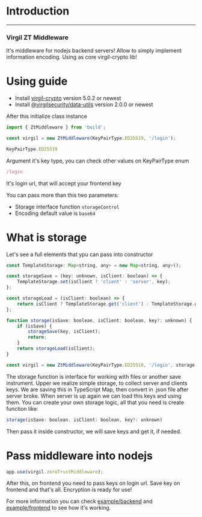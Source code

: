 # Introduction
<hr>

### Virgil ZT Middleware

It's middleware for nodejs backend servers! Allow to simply implement information encoding. Using as core virgil-crypto lib!

# Using guide
- Install [virgil-crypto](https://www.npmjs.com/package/virgil-crypto) version 5.0.2 or newest 
- Install [@virgilsecurity/data-utils](https://www.npmjs.com/package/@virgilsecurity/data-utils) version 2.0.0 or newest

After this initialize class instance
```javascript
import { ZtMiddleware } from 'build';

const virgil = new ZtMiddleware(KeyPairType.ED25519, '/login');
```

```javascript
KeyPairType.ED25519
```
Argument it's key type, you can check other values on KeyPairType enum

```javascript
/login
``` 
It's login url, that will accept your frontend key

You can pass more than this two parameters:

- Storage interface function ```storageControl```
- Encoding default value is ```base64```

# What is storage

Let's see a full elements that ypu can pass into constructor

```javascript
const TemplateStorage: Map<string, any> = new Map<string, any>();

const storageSave = (key: unknown, isClient: boolean) => {
	TemplateStorage.set(isClient ? 'client' : 'server', key);
};

const storageLoad = (isClient: boolean) => {
	return isClient ? TemplateStorage.get('client') : TemplateStorage.get('server');
};

function storage(isSave: boolean, isClient: boolean, key?: unknown) {
	if (isSave) {
		storageSave(key, isClient);
		return;
	}
	return storageLoad(isClient);
}

const virgil = new ZtMiddleware(KeyPairType.ED25519, '/login', storage, 'base64');
```

The storage function is interface for working with files or another save instrument. Upper we realize simple storage, to collect server and clients keys. We are saving this in TypeScript Map, then convert in .json file after server broke. When server is up again we can load this keys and using them. You can create your own storage logic, all that you need is create function like: 

```javascript
storage(isSave: boolean, isClient: boolean, key?: unknown)
```

Then pass it inside constructor, we will save keys and get it, if needed.

# Pass middleware into nodejs

```javascript
app.use(virgil.zeroTrustMiddleware);
```

After this, on frontend you need to pass keys on login url. Save key on frontend and that's all. Encryption is ready for use!

For more information you can check [example/backend](https://github.com/VirgilSecurity/virgil-zt-js/tree/main/example/backend) and [example/frontend](https://github.com/VirgilSecurity/virgil-zt-js/tree/main/example/frontend) to see how it's working.
